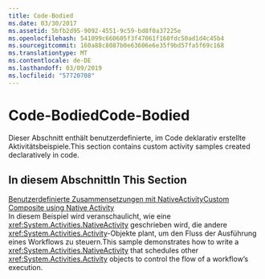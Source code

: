 ```yaml
---
title: Code-Bodied
ms.date: 03/30/2017
ms.assetid: 5bfb2d95-9092-4551-9c59-bd8f0a37225e
ms.openlocfilehash: 541099c660605f3f47061f160fdc50ad1d4c45b4
ms.sourcegitcommit: 160a88c8087b0e63606e6e35f9bd57fa5f69c168
ms.translationtype: MT
ms.contentlocale: de-DE
ms.lasthandoff: 03/09/2019
ms.locfileid: "57720708"
---
```

# <a name="code-bodied"></a><span data-ttu-id="cf9b4-102">Code-Bodied</span><span class="sxs-lookup"><span data-stu-id="cf9b4-102">Code-Bodied</span></span>

<span data-ttu-id="cf9b4-103">Dieser Abschnitt enthält benutzerdefinierte, im Code deklarativ erstellte Aktivitätsbeispiele.</span><span class="sxs-lookup"><span data-stu-id="cf9b4-103">This section contains custom activity samples created declaratively in code.</span></span>  
  
## <a name="in-this-section"></a><span data-ttu-id="cf9b4-104">In diesem Abschnitt</span><span class="sxs-lookup"><span data-stu-id="cf9b4-104">In This Section</span></span>
  
 [<span data-ttu-id="cf9b4-105">Benutzerdefinierte Zusammensetzungen mit NativeActivity</span><span class="sxs-lookup"><span data-stu-id="cf9b4-105">Custom Composite using Native Activity</span></span>](custom-composite-using-native-activity.md)  
 <span data-ttu-id="cf9b4-106">In diesem Beispiel wird veranschaulicht, wie eine <xref:System.Activities.NativeActivity> geschrieben wird, die andere <xref:System.Activities.Activity>-Objekte plant, um den Fluss der Ausführung eines Workflows zu steuern.</span><span class="sxs-lookup"><span data-stu-id="cf9b4-106">This sample demonstrates how to write a <xref:System.Activities.NativeActivity> that schedules other <xref:System.Activities.Activity> objects to control the flow of a workflow’s execution.</span></span>
